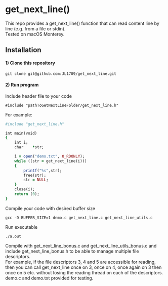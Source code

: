 # get_next_line()

This repo provides a get_next_line() function that can read content line by line (e.g. from a file or stdin).  
Tested on macOS Monterey.

## Installation

#### 1) Clone this repository 
```
git clone git@github.com:JL1709/get_next_line.git
```

#### 2)  Run program
Include header file to your code
```
#include "pathToGetNextLineFolder/get_next_line.h"
```
For example:
```ruby
#include "get_next_line.h"

int	main(void)
{
	int	i;
	char	*str;

	i = open("demo.txt", O_RDONLY);
	while ((str = get_next_line(i)))
	{
		printf("%s",str);
		free(str);
		str = NULL;
	}
	close(i);
	return (0);
}
```

Compile your code with desired buffer size
```
gcc -D BUFFER_SIZE=1 demo.c get_next_line.c get_next_line_utils.c
```

Run executable
```
./a.out
```
Compile with get_next_line_bonus.c and get_next_line_utils_bonus.c and include get_next_line_bonus.h to be able to manage multiple file descriptors.  
For example, if the file descriptors 3, 4 and 5 are accessible for reading, then you can
call get_next_line once on 3, once on 4, once again on 3 then once on 5 etc. without losing the reading thread on each of the descriptors.  
demo.c and demo.txt provided for testing.
